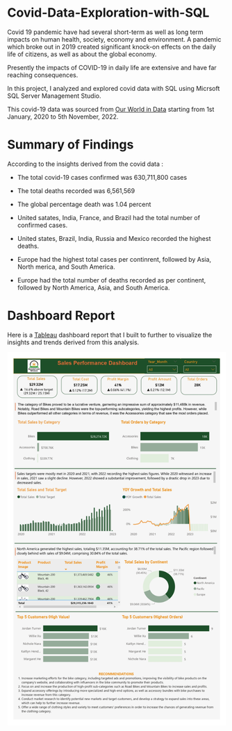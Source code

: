 # Covid-Data-Exploration-with-SQL

Covid 19 pandemic have had several short-term as well as long term impacts on human health, society, economy and environment. A pandemic which broke out in 2019 created significant knock-on effects on the daily life of citizens, as well as about the global economy.

Presently the impacts of COVID-19 in daily life are extensive and have far reaching consequences.

In this project, I analyzed and explored covid data with SQL using Micrsoft SQL Server Management Studio.

This covid-19 data was sourced from [Our World in Data](https://ourworldindata.org/covid-deaths) starting from 1st January, 2020 to 5th November, 2022.



# Summary of Findings

According to the insights derived from the covid data :

* The total covid-19 cases confirmed was 630,711,800 cases

* The total deaths recorded was 6,561,569

* The global percentage death was 1.04 percent

* United satates, India, France, and Brazil had the total number of confirmed cases.

* United states, Brazil, India, Russia and Mexico recorded the highest deaths.

* Europe had the highest total cases per continrent, followed by Asia, North merica, and South America.

* Europe had the total number of deaths recorded as per continent, followed by North America, Asia, and South America.


# Dashboard Report

Here is a [Tableau](https://public.tableau.com/app/profile/chisom.promise/viz/Covid19-DataExplorationUsingSQL/Covid19Dashboard?publish=yes) dashboard report that I built to further to visualize the insights and trends derived from this analysis.

![Dashboard](https://github.com/Chisomnwa/AdventureWorks-Sales-Performance-Analysis/blob/Main/AdventureWorks%20Sales%20Performance%20Dashboard.jpg)
